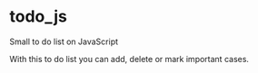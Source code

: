 # todo_js
Small to do list on JavaScript 


With this to do list you can add, delete or mark important cases. 
